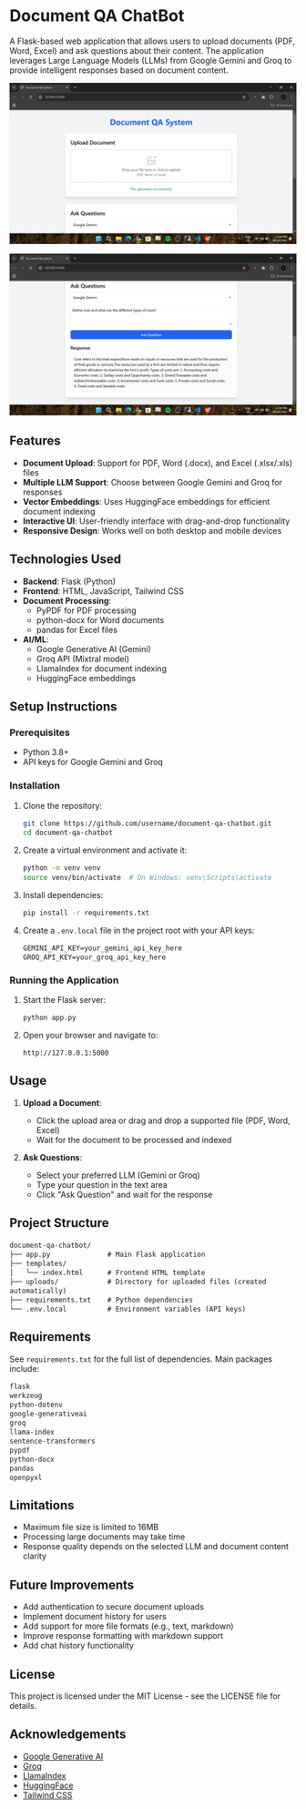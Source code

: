 # Document QA ChatBot

A Flask-based web application that allows users to upload documents (PDF, Word, Excel) and ask questions about their content. The application leverages Large Language Models (LLMs) from Google Gemini and Groq to provide intelligent responses based on document content.

![Document Upload Interface](https://github.com/AdarshXKumAR/Document-AI-ChatBot/blob/main/demo1.png)

![Question Answering Interface](https://github.com/AdarshXKumAR/Document-AI-ChatBot/blob/main/demo2.png)

## Features

- **Document Upload**: Support for PDF, Word (.docx), and Excel (.xlsx/.xls) files
- **Multiple LLM Support**: Choose between Google Gemini and Groq for responses
- **Vector Embeddings**: Uses HuggingFace embeddings for efficient document indexing
- **Interactive UI**: User-friendly interface with drag-and-drop functionality
- **Responsive Design**: Works well on both desktop and mobile devices

## Technologies Used

- **Backend**: Flask (Python)
- **Frontend**: HTML, JavaScript, Tailwind CSS
- **Document Processing**:
  - PyPDF for PDF processing
  - python-docx for Word documents
  - pandas for Excel files
- **AI/ML**:
  - Google Generative AI (Gemini)
  - Groq API (Mixtral model)
  - LlamaIndex for document indexing
  - HuggingFace embeddings

## Setup Instructions

### Prerequisites

- Python 3.8+
- API keys for Google Gemini and Groq

### Installation

1. Clone the repository:
   ```bash
   git clone https://github.com/username/document-qa-chatbot.git
   cd document-qa-chatbot
   ```

2. Create a virtual environment and activate it:
   ```bash
   python -m venv venv
   source venv/bin/activate  # On Windows: venv\Scripts\activate
   ```

3. Install dependencies:
   ```bash
   pip install -r requirements.txt
   ```

4. Create a `.env.local` file in the project root with your API keys:
   ```
   GEMINI_API_KEY=your_gemini_api_key_here
   GROQ_API_KEY=your_groq_api_key_here
   ```

### Running the Application

1. Start the Flask server:
   ```bash
   python app.py
   ```

2. Open your browser and navigate to:
   ```
   http://127.0.0.1:5000
   ```

## Usage

1. **Upload a Document**: 
   - Click the upload area or drag and drop a supported file (PDF, Word, Excel)
   - Wait for the document to be processed and indexed

2. **Ask Questions**:
   - Select your preferred LLM (Gemini or Groq)
   - Type your question in the text area
   - Click "Ask Question" and wait for the response

## Project Structure

```
document-qa-chatbot/
├── app.py              # Main Flask application
├── templates/
│   └── index.html      # Frontend HTML template
├── uploads/            # Directory for uploaded files (created automatically)
├── requirements.txt    # Python dependencies
└── .env.local          # Environment variables (API keys)
```

## Requirements

See `requirements.txt` for the full list of dependencies. Main packages include:

```
flask
werkzeug
python-dotenv
google-generativeai
groq
llama-index
sentence-transformers
pypdf
python-docx
pandas
openpyxl
```

## Limitations

- Maximum file size is limited to 16MB
- Processing large documents may take time
- Response quality depends on the selected LLM and document content clarity

## Future Improvements

- Add authentication to secure document uploads
- Implement document history for users
- Add support for more file formats (e.g., text, markdown)
- Improve response formatting with markdown support
- Add chat history functionality

## License

This project is licensed under the MIT License - see the LICENSE file for details.

## Acknowledgements

- [Google Generative AI](https://ai.google.dev/)
- [Groq](https://groq.com/)
- [LlamaIndex](https://www.llamaindex.ai/)
- [HuggingFace](https://huggingface.co/)
- [Tailwind CSS](https://tailwindcss.com/)
